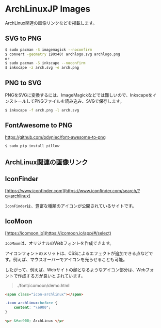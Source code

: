 # ArchLinuxJP Images

ArchLinux関連の画像リンクなどを掲載します。

## SVG to PNG

```bash
$ sudo pacman -S imagemagick --noconfirm
$ convert -geometry 190x40! archlogo.svg archlogo.png
or
$ sudo pacman -S inkscape --noconfirm
$ inkscape -z arch.svg -e arch.png
```

## PNG to SVG

PNGをSVGに変換するには、ImageMagickなどでは難しいので、InkscapeをインストールしてPNGファイルを読み込み、SVGで保存します。

```bash
$ inkscape -f arch.png -l arch.svg
```

## FontAwesome to PNG

https://github.com/odyniec/font-awesome-to-png

```bash
$ sudo pip install pillow
```

## ArchLinux関連の画像リンク

## IconFinder

[https://www.iconfinder.com](https://www.iconfinder.com/search/?q=archlinux)

`IconFinder`は、豊富な種類のアイコンが公開されているサイトです。

## IcoMoon

[https://icomoon.io](https://icomoon.io/app/#/select)

`IcoMoon`は、オリジナルのWebフォントを作成できます。

アイコンフォントのメリットは、CSSによるエフェクトが追加できる点などです。例えば、マウスオーバーでアイコンを光らせることも可能。

したがって、例えば、Webサイトの顔となるようなアイコン部分は、Webフォントで作成する方が良いとされています。

> ./font/icomoon/demo.html

```html
<span class="icon-archlinux"></span>
```

```css
.icon-archlinux:before {
    content: "\e900";
}
```

```html
<p> &#xe900; ArchLinux </p>
```

